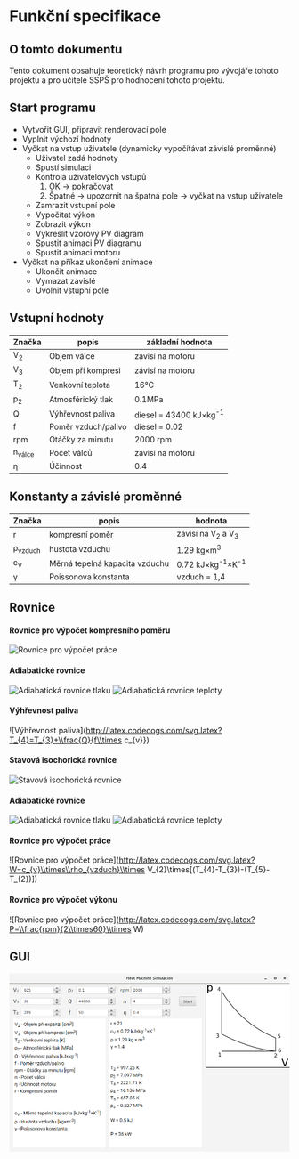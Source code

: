# Funkční specifikace

## O tomto dokumentu
Tento dokument obsahuje teoretický návrh programu pro vývojáře tohoto projektu a pro učitele SSPŠ pro hodnocení tohoto projektu.

## Start programu
 * Vytvořit GUI, připravit renderovací pole
 * Vyplnit výchozí hodnoty
 * Vyčkat na vstup uživatele (dynamicky vypočítávat závislé proměnné)
    * Uživatel zadá hodnoty
    * Spustí simulaci
    * Kontrola uživatelových vstupů
        1. OK &rarr; pokračovat
        2. Špatné &rarr; upozornit na špatná pole &rarr; vyčkat na vstup uživatele
    * Zamrazit vstupní pole
    * Vypočítat výkon
    * Zobrazit výkon
    * Vykreslit vzorový PV diagram
    * Spustit animaci PV diagramu
    * Spustit animaci motoru
 * Vyčkat na příkaz ukončení animace
    * Ukončit animace
    * Vymazat závislé
    * Uvolnit vstupní pole
    
   
## Vstupní hodnoty
Značka|popis|základní hodnota
---|---|---
V<sub>2</sub>|Objem válce|závisí na motoru
V<sub>3</sub>|Objem při kompresi|závisí na motoru
T<sub>2</sub>|Venkovní teplota|16°C
p<sub>2</sub>|Atmosférický tlak|0.1MPa
Q|Výhřevnost paliva|diesel = 43400 kJ&times;kg<sup>-1</sup>
f|Poměr vzduch/palivo|diesel = 0.02
rpm|Otáčky za minutu|2000 rpm
n<sub>válce</sub>|Počet válců|závisí na motoru
&eta;|Účinnost|0.4
 
## Konstanty a závislé proměnné
Značka|popis|hodnota
---|---|---
r|kompresní poměr|závisí na V<sub>2</sub> a V<sub>3</sub>
&rho;<sub>vzduch</sub>|hustota vzduchu|1.29 kg&times;m<sup>3</sup>
c<sub>V</sub>|Měrná tepelná kapacita vzduchu|0.72 kJ&times;kg<sup>-1</sup>&times;K<sup>-1</sup>
&gamma;|Poissonova konstanta|vzduch = 1,4    
## Rovnice
#### Rovnice pro výpočet kompresního poměru
![Rovnice pro výpočet práce](http://latex.codecogs.com/svg.latex?r=\\frac{V_{2}}{V_{3}})
#### Adiabatické rovnice
![Adiabatická rovnice tlaku](http://latex.codecogs.com/svg.latex?\\frac{p_{3}}{p_{2}}=r^{\\gamma})
![Adiabatická rovnice teploty](http://latex.codecogs.com/svg.latex?\\frac{T_{3}}{T_{2}}=r^{\\gamma-1})
#### Výhřevnost paliva
![Výhřevnost paliva](http://latex.codecogs.com/svg.latex?T_{4}=T_{3}+\\frac{Q}{f\\times c_{v}})
#### Stavová isochorická rovnice
![Stavová isochorická rovnice](http://latex.codecogs.com/svg.latex?\\frac{p_{4}}{p_{3}}=\\frac{T_{4}}{T_{3}})
#### Adiabatické rovnice
![Adiabatická rovnice tlaku](http://latex.codecogs.com/svg.latex?\\frac{p_{4}}{p_{5}}=r^{\\gamma})
![Adiabatická rovnice teploty](http://latex.codecogs.com/svg.latex?\\frac{T_{4}}{T_{5}}=r^{\\gamma-1})
#### Rovnice pro výpočet práce
![Rovnice pro výpočet práce](http://latex.codecogs.com/svg.latex?W=c_{v}\\times\\rho_{vzduch}\\times V_{2}\\times[(T_{4}-T_{3})-(T_{5}-T_{2})])
#### Rovnice pro výpočet výkonu
![Rovnice pro výpočet práce](http://latex.codecogs.com/svg.latex?P=\\frac{rpm}{2\\times60}\\times W)
## GUI
![GUI](https://raw.githubusercontent.com/LuSo58/heat_machine_simulation/master/preview.png)
